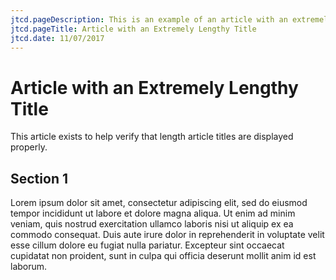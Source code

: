 ```yaml
---
jtcd.pageDescription: This is an example of an article with an extremely length title.
jtcd.pageTitle: Article with an Extremely Lengthy Title
jtcd.date: 11/07/2017
---
```


# Article with an Extremely Lengthy Title
This article exists to help verify that length article titles are displayed properly.

## Section 1
Lorem ipsum dolor sit amet, consectetur adipiscing elit, sed do eiusmod tempor incididunt ut labore et dolore magna aliqua. Ut enim ad minim veniam, quis nostrud exercitation ullamco laboris nisi ut aliquip ex ea commodo consequat. Duis aute irure dolor in reprehenderit in voluptate velit esse cillum dolore eu fugiat nulla pariatur. Excepteur sint occaecat cupidatat non proident, sunt in culpa qui officia deserunt mollit anim id est laborum.
